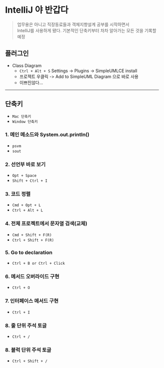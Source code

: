 # IntelliJ 야 반갑다
> 업무용은 아니고 직장동료들과 객체지향설계 공부를 시작하면서   
> IntelliJ를 사용하게 됐다. 기본적인 단축키부터 차차 알아가는 모든 것을 기록할 예정  

## 플러그인
- Class Diagram
  - `Ctrl + Alt + S` Settings -> Plugins -> SimpleUMLCE install
  - 프로젝트 우클릭 -> Add to SimpleUML Diagram 으로 바로 사용
  - 이쁘진않다...

---

## 단축키
- `Mac 단축키`
- `Window 단축키`

### 1. 메인 메소드와 System.out.println()
- `psvm`
- `sout`

### 2. 선언부 바로 보기
- `Opt + Space`
- `Shift + Ctrl + I`

### 3. 코드 정렬
- `Cmd + Opt + L`
- `Ctrl + Alt + L`

### 4. 전체 프로젝트에서 문자열 검색(교체)
- `Cmd + Shift + F(R)`
- `Ctrl + Shift + F(R)`

### 5. Go to declaration
-  `Ctrl + B or Ctrl + Click`

### 6. 메서드 오버라이드 구현
- `Ctrl + O`

### 7. 인터페이스 메서드 구현
- `Ctrl + I`

###  8. 줄 단위 주석 토글
- `Ctrl + /`

###  8. 블럭 단위 주석 토글
- `Ctrl + Shift + /`
